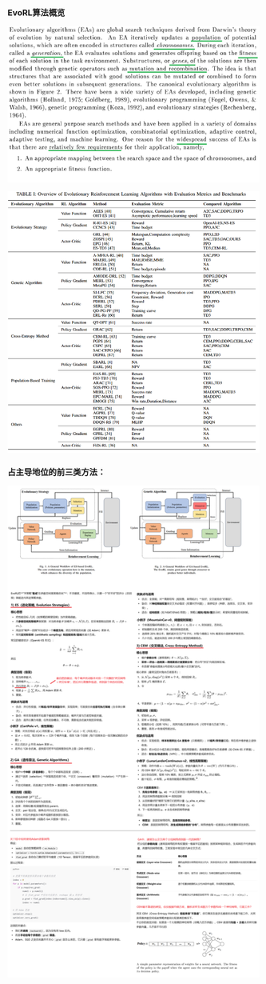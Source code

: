 ### EvoRL算法概览

![image-20250815131527144](img/image-20250815131527144.png)

![image-20250815095854828](img/image-20250815095854828.png)

### 占主导地位的前三类方法：

![image-20250815104556248](img/image-20250815104556248.png)